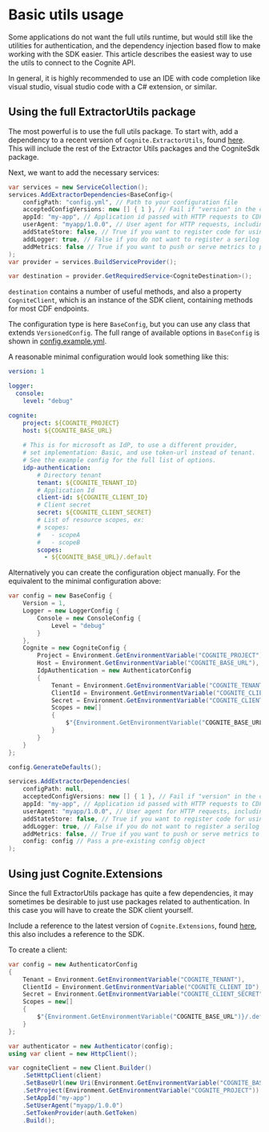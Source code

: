 # Basic utils usage

Some applications do not want the full utils runtime, but would still like the utilities for authentication, and the dependency injection based flow to make working with the SDK easier. This article describes the easiest way to use the utils to connect to the Cognite API.

In general, it is highly recommended to use an IDE with code completion like visual studio, visual studio code with a C# extension, or similar.

## Using the full ExtractorUtils package

The most powerful is to use the full utils package. To start with, add a dependency to a recent version of `Cognite.ExtractorUtils`, found [here](https://www.nuget.org/packages/Cognite.ExtractorUtils/). This will include the rest of the Extractor Utils packages and the CogniteSdk package.

Next, we want to add the necessary services:

```c#
var services = new ServiceCollection();
services.AddExtractorDependencies<BaseConfig>(
    configPath: "config.yml", // Path to your configuration file
    acceptedConfigVersions: new [] { 1 }, // Fail if "version" in the config file does not match this, this can be null to not have any version requirement.
    appId: "my-app", // Application id passed with HTTP requests to CDF
    userAgent: "myapp/1.0.0", // User agent for HTTP requests, including application version
    addStateStore: false, // True if you want to register code for using a litedb state store
    addLogger: true, // False if you do not want to register a serilog logger
    addMetrics: false // True if you want to push or serve metrics to prometheus
);
var provider = services.BuildServiceProvider();

var destination = provider.GetRequiredService<CogniteDestination>();
```

`destination` contains a number of useful methods, and also a property `CogniteClient`, which is an instance of the SDK client, containing methods for most CDF endpoints.

The configuration type is here `BaseConfig`, but you can use any class that extends `VersionedConfig`. The full range of available options in `BaseConfig` is shown in [config.example.yml](https://github.com/cognitedata/dotnet-extractor-utils/blob/master/ExtractorUtils/config/config.example.yml).

A reasonable minimal configuration would look something like this:

```yaml
version: 1

logger:
  console:
    level: "debug"

cognite:
    project: ${COGNITE_PROJECT}
    host: ${COGNITE_BASE_URL}
  
    # This is for microsoft as IdP, to use a different provider,
    # set implementation: Basic, and use token-url instead of tenant.
    # See the example config for the full list of options.
    idp-authentication:
        # Directory tenant
        tenant: ${COGNITE_TENANT_ID}
        # Application Id
        client-id: ${COGNITE_CLIENT_ID}
        # Client secret
        secret: ${COGNITE_CLIENT_SECRET}
        # List of resource scopes, ex:
        # scopes:
        #   - scopeA
        #   - scopeB
        scopes:
          - ${COGNITE_BASE_URL}/.default
```

Alternatively you can create the configuration object manually. For the equivalent to the minimal configuration above:

```c#
var config = new BaseConfig {
    Version = 1,
    Logger = new LoggerConfig {
        Console = new ConsoleConfig {
            Level = "debug"
        }
    },
    Cognite = new CogniteConfig {
        Project = Environment.GetEnvironmentVariable("COGNITE_PROJECT"),
        Host = Environment.GetEnvironmentVariable("COGNITE_BASE_URL"),
        IdpAuthentication = new AuthenticatorConfig
        {
            Tenant = Environment.GetEnvironmentVariable("COGNITE_TENANT"),
            ClientId = Environment.GetEnvironmentVariable("COGNITE_CLIENT_ID"),
            Secret = Environment.GetEnvironmentVariable("COGNITE_CLIENT_SECRET"),
            Scopes = new[]
            {
                $"{Environment.GetEnvironmentVariable("COGNITE_BASE_URL")}/.default"
            }
        }
    }
};

config.GenerateDefaults();

services.AddExtractorDependencies(
    configPath: null,
    acceptedConfigVersions: new [] { 1 }, // Fail if "version" in the config file does not match this, this can be null to not have any version requirement.
    appId: "my-app", // Application id passed with HTTP requests to CDF
    userAgent: "myapp/1.0.0", // User agent for HTTP requests, including application version
    addStateStore: false, // True if you want to register code for using a litedb state store
    addLogger: true, // False if you do not want to register a serilog logger
    addMetrics: false, // True if you want to push or serve metrics to prometheus
    config: config // Pass a pre-existing config object
);
```

## Using just Cognite.Extensions

Since the full ExtractorUtils package has quite a few dependencies, it may sometimes be desirable to just use packages related to authentication. In this case you will have to create the SDK client yourself.

Include a reference to the latest version of `Cognite.Extensions`, found [here](https://www.nuget.org/packages/Cognite.Extensions/), this also includes a reference to the SDK.

To create a client:

```c#
var config = new AuthenticatorConfig
{
    Tenant = Environment.GetEnvironmentVariable("COGNITE_TENANT"),
    ClientId = Environment.GetEnvironmentVariable("COGNITE_CLIENT_ID"),
    Secret = Environment.GetEnvironmentVariable("COGNITE_CLIENT_SECRET"),
    Scopes = new[]
    {
        $"{Environment.GetEnvironmentVariable("COGNITE_BASE_URL")}/.default"
    }
};

var authenticator = new Authenticator(config);
using var client = new HttpClient();

var cogniteClient = new Client.Builder()
    .SetHttpClient(client)
    .SetBaseUrl(new Uri(Environment.GetEnvironmentVariable("COGNITE_BASE_URL")))
    .SetProject(Environment.GetEnvironmentVariable("COGNITE_PROJECT"))
	.SetAppId("my-app")
    .SetUserAgent("myapp/1.0.0")
	.SetTokenProvider(auth.GetToken)
	.Build();
```
